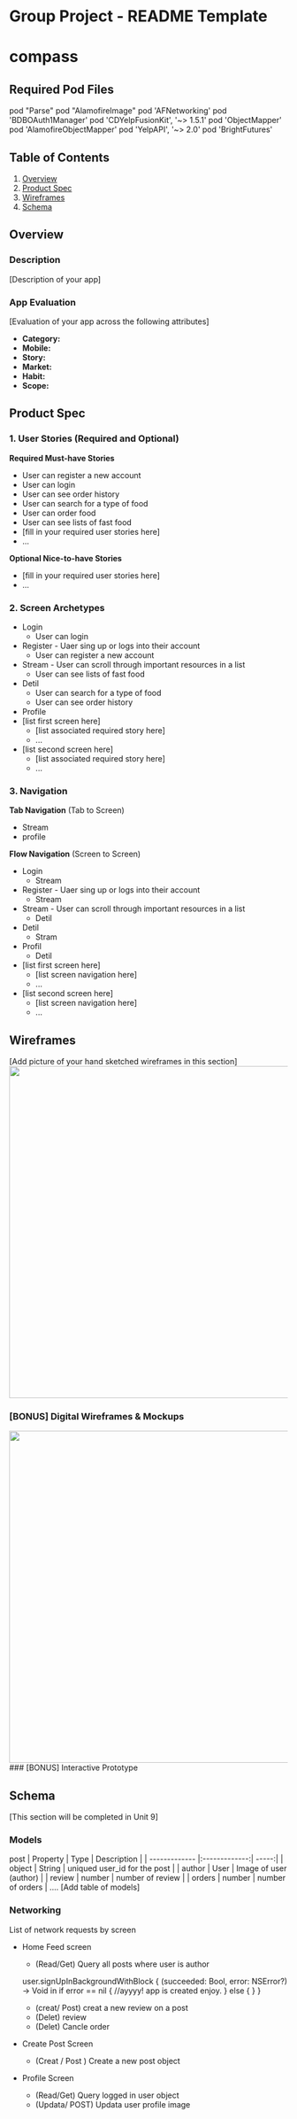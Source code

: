 
Group Project - README Template
===

# compass

## Required Pod Files
   pod "Parse"
   pod "AlamofireImage"
   pod 'AFNetworking'
   pod 'BDBOAuth1Manager'
   pod 'CDYelpFusionKit', '~> 1.5.1'
   pod 'ObjectMapper'
   pod 'AlamofireObjectMapper'
   pod 'YelpAPI', '~> 2.0'
   pod 'BrightFutures'

## Table of Contents
1. [Overview](#Overview)
1. [Product Spec](#Product-Spec)
1. [Wireframes](#Wireframes)
2. [Schema](#Schema)

## Overview
### Description
[Description of your app]

### App Evaluation
[Evaluation of your app across the following attributes]
- **Category:**
- **Mobile:**
- **Story:**
- **Market:**
- **Habit:**
- **Scope:**

## Product Spec

### 1. User Stories (Required and Optional)

**Required Must-have Stories**
* User can register a new account
* User can login 
* User can see order history
* User can search for a type of food 
* User can order food 
* User can see lists of fast food
* [fill in your required user stories here]
* ...

**Optional Nice-to-have Stories**

* [fill in your required user stories here]
* ...

### 2. Screen Archetypes
* Login
    * User can login 
* Register - Uaer sing up or logs into their account 
  * User can register a new account
* Stream - User can scroll through important resources in a list
    * User can see lists of fast food
* Detil
    *  User can search for a type of food
    *  User can see order history
* Profile
* [list first screen here]
   * [list associated required story here]
   * ...
* [list second screen here]
   * [list associated required story here]
   * ...

### 3. Navigation
**Tab Navigation** (Tab to Screen)

* Stream
* profile

**Flow Navigation** (Screen to Screen)
* Login
    * Stream
* Register - Uaer sing up or logs into their account 
    * Stream 
* Stream - User can scroll through important resources in a list
    * Detil 
* Detil
    * Stram 
* Profil
    * Detil 
* [list first screen here]
   * [list screen navigation here]
   * ...
* [list second screen here]
   * [list screen navigation here]
   * ...

## Wireframes
[Add picture of your hand sketched wireframes in this section]
<img src="YOUR_WIREFRAME_IMAGE_URL" width=600>

### [BONUS] Digital Wireframes & Mockups
<img src="https://media.giphy.com/media/Kc2kJAUbxLtKK2Skrj/giphy.gif" width=600>
### [BONUS] Interactive Prototype

## Schema 
[This section will be completed in Unit 9]
### Models
post
| Property      | Type          | Description  |
| ------------- |:-------------:| -----:|
| object        | String        | uniqued user_id for the post |
| author        | User          |   Image of user (author)     |
| review        | number        |    number of review          |
| orders        | number        |    number of orders          |
....
[Add table of models]
### Networking
List of network requests by screen
* Home Feed screen
    * (Read/Get) Query all posts where user is author 
    
    user.signUpInBackgroundWithBlock {
        (succeeded: Bool, error: NSError?) -> Void in
        if error == nil {
        //ayyyy! app is created enjoy.
            } else {
        }
    }
    * (creat/ Post) creat a new review on a post 
    * (Delet) review 
    * (Delet) Cancle order 
* Create Post Screen 
    * (Creat / Post ) Create a new post object 
* Profile Screen 
    * (Read/Get) Query logged in user object
    * (Updata/ POST) Updata user profile image 
